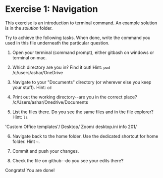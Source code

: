 # Exercise 1: Navigation

This exercise is an introduction to terminal command.
An example solution is in the _solution_ folder.

Try to achieve the following tasks.  When done, write the command you
used in this file underneath the particular question.

1. Open your terminal (command prompt), either gitbash on windows or
   terminal on mac.
   
2. Which directory are you in?  Find it out!  Hint: `pwd`
/c/users/ashar/OneDrive

3. Navigate to your "Documents" directory (or wherever else you keep
   your stuff).  Hint: `cd`
   
4. Print out the working directory--are you in the correct place?
/c/Users/ashar/Onedrive/Documents

5. List the files there.  Do you see the same files and in the file
   explorer?  Hint: `ls`

'Custom Office templates'/ Desktop/ Zoom/  desktop.ini info 201/

6. Navigate back to the home folder.  Use the dedicated shortcut for
   home folder.  Hint `~`.

7. Commit and push your changes.

8. Check the file on github--do you see your edits there?

Congrats!  You are done!
